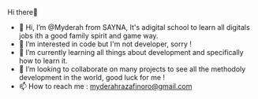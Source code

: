 Hi there👋

- 👋 Hi, I’m @Myderah from SAYNA, It's adigital school to learn all digitals jobs ith a good family spirit and game way.
- 👀 I’m interested in code but I'm not developer, sorry !
- 🌱 I’m currently learning all things about development and specifically how to learn it.
- 💞️ I’m looking to collaborate on many projects to see all the methodoly development in the world, good luck for me !
- 📫 How to reach me : myderahrazafinoro@gmail.com

<!---
More about SAYNA :https://sayna.space/ 
You can click the Preview link to take a look at your changes.

To the pleasure collaboring together👊...
